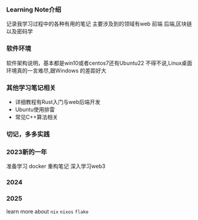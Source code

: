 ### Learning Note介绍

记录我学习过程中的各种有用的笔记
主要涉及到的领域有web 前端 后端,区块链以及密码学

### 软件环境
软件架构说明，基本都是win10或者centos7还有Ubuntu22
不得不说,Linux桌面环境真的一言难尽,跟Windows 的差距好大

### 其他学习笔记相关
- 详细教程有Rust入门与web后端开发
- Ubuntu使用排雷
- 常见C++算法相关

### 切记，多多实践

### 2023新的一年
准备学习 docker
重构笔记
深入学习web3

### 2024

### 2025
learn more about `nix` `nixos` `flake`